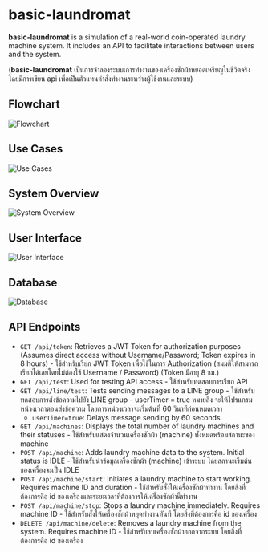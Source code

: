 # basic-laundromat

**basic-laundromat** is a simulation of a real-world coin-operated laundry machine system. It includes an API to facilitate interactions between users and the system.

(**basic-laundromat** เป็นการจำลองระบบเการทำงานของเครื่องซักผ้าหยอดเหรียญในชีวิตจริง โดยมีการเขียน api เพื่อเป็นตัวแทนคำสั่งทำงานระหว่างผู้ใช้งานและระบบ)

## Flowchart
![Flowchart](https://github.com/rintaspon-b/basic-laundromat/assets/138157754/f3c17156-e04a-481d-b338-07dc715b8073)

## Use Cases
![Use Cases](https://github.com/rintaspon-b/basic-laundromat/assets/138157754/56978214-e768-401b-a956-f6cb4efbe1d6)

## System Overview
![System Overview](https://github.com/rintaspon-b/basic-laundromat/assets/138157754/c253bc5e-4d7d-47aa-8fc9-cc772829b875)

## User Interface
![User Interface](https://github.com/rintaspon-b/basic-laundromat/assets/138157754/6fa55b4d-0672-4f19-a9d7-e08466bf9a87)

## Database
![Database](https://github.com/rintaspon-b/basic-laundromat/assets/138157754/f1fa2637-f479-429e-a29c-1e133cb60376)

## API Endpoints
- `GET /api/token`: Retrieves a JWT Token for authorization purposes (Assumes direct access without Username/Password; Token expires in 8 hours) - ใช้สำหรับเรียก JWT Token เพื่อใช้ในการ Authorization (สมมติให้สามารถเรียกได้เลยโดยไม่ต้องใช้ Username / Password) (Token มีอายุ 8 ชม.)
- `GET /api/test`: Used for testing API access - ใช้สำหรับทดสอบการเรียก API
- `GET /api/line/test`: Tests sending messages to a LINE group - ใช้สำหรับทดสอบการส่งข้อความไปยัง LINE group - userTimer = true หมายถึง จะให้โปรแกรมหน่วงเวลาตอนส่งข้อความ โดยการหน่วงเวลาจะเริ่มต้นที่ 60 วินาทีก่อนหมดเวลา
  - `userTimer=true`: Delays message sending by 60 seconds.
- `GET /api/machines`: Displays the total number of laundry machines and their statuses - ใช้สำหรับแสดงจำนวนเครื่องซักผ้า (machine) ทั้งหมดพร้อมสถานะของ machine
- `POST /api/machine`: Adds laundry machine data to the system. Initial status is IDLE - ใช้สำหรับนำข้อมูลเครื่องซักผ้า (machine) เข้าระบบ โดยสถานะเริ่มต้นของเครื่องจะเป็น IDLE
- `POST /api/machine/start`: Initiates a laundry machine to start working. Requires machine ID and duration - ใช้สำหรับสั่งให้เครื่องซักผ้าทำงาน โดยสิ่งที่ต้องการคือ id ของเครื่องและระยะเวลาที่ต้องการให้เครื่่องซักผ้านี้ทำงาน
- `POST /api/machine/stop`: Stops a laundry machine immediately. Requires machine ID - ใช้สำหรับสั่งให้เครื่องซักผ้าหยุดทำงานทันที โดยสิ่งที่ต้องการคือ id ของเครื่อง
- `DELETE /api/machine/delete`: Removes a laundry machine from the system. Requires machine ID - ใช้สำหรับลบเครื่องซักผ้าออกจากระบบ โดยสิ่งที่ต้องการคือ id ของเครื่อง


